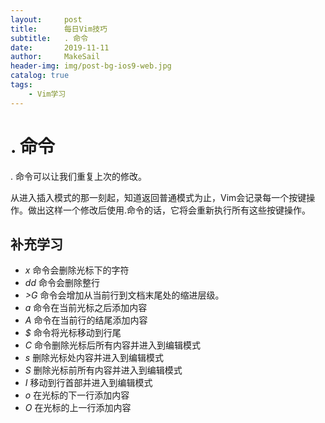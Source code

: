 ```yaml
---
layout:     post
title:      每日Vim技巧
subtitle:   . 命令
date:       2019-11-11
author:     MakeSail
header-img: img/post-bg-ios9-web.jpg
catalog: true
tags:
    - Vim学习
---
```


# . 命令

. 命令可以让我们重复上次的修改。

从进入插入模式的那一刻起，知道返回普通模式为止，Vim会记录每一个按键操作。做出这样一个修改后使用.命令的话，它将会重新执行所有这些按键操作。

## 补充学习

* *x* 命令会删除光标下的字符
* *dd* 命令会删除整行
* *>G* 命令会增加从当前行到文档末尾处的缩进层级。
* *a* 命令在当前光标之后添加内容
* *A* 命令在当前行的结尾添加内容
* *$* 命令将光标移动到行尾
* *C* 命令删除光标后所有内容并进入到编辑模式
* *s* 删除光标处内容并进入到编辑模式
* *S* 删除光标前所有内容并进入到编辑模式
* *I* 移动到行首部并进入到编辑模式
* *o* 在光标的下一行添加内容
* *O* 在光标的上一行添加内容